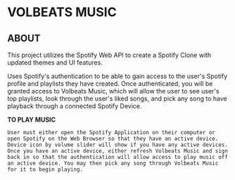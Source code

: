 # VOLBEATS MUSIC

## ABOUT
This project utilizes the Spotify Web API to create a Spotify Clone with updated themes and UI features.  

Uses Spotify's authentication to be able to gain access to the user's Spotify profile and playlists they have created. Once authenticated, you will be granted access to Volbeats Music, which will allow the user to see user's top playlists, look through the user's liked songs, and pick any song to have playback through a connected Spotify Device. 


**TO PLAY MUSIC**

`User must either open the Spotify Application on their computer or open Spotify on the Web Browser so that they have an active device. Device icon by volume slider will show if you have any active devices. Once you have an active device, either refresh Volbeats Music and sign back in so that the authentication will allow access to play music off an active device. You may then pick any song through Volbeats Music for it to begin playing.`

